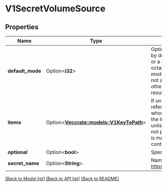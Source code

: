 # V1SecretVolumeSource

## Properties

Name | Type | Description | Notes
------------ | ------------- | ------------- | -------------
**default_mode** | Option<**i32**> | Optional: mode bits used to set permissions on created files by default. Must be an octal value between 0000 and 0777 or a decimal value between 0 and 511. YAML accepts both octal and decimal values, JSON requires decimal values for mode bits. Defaults to 0644. Directories within the path are not affected by this setting. This might be in conflict with other options that affect the file mode, like fsGroup, and the result can be other mode bits set. | [optional]
**items** | Option<[**Vec<crate::models::V1KeyToPath>**](v1.KeyToPath.md)> | If unspecified, each key-value pair in the Data field of the referenced Secret will be projected into the volume as a file whose name is the key and content is the value. If specified, the listed keys will be projected into the specified paths, and unlisted keys will not be present. If a key is specified which is not present in the Secret, the volume setup will error unless it is marked optional. Paths must be relative and may not contain the '..' path or start with '..'. | [optional]
**optional** | Option<**bool**> | Specify whether the Secret or its keys must be defined | [optional]
**secret_name** | Option<**String**> | Name of the secret in the pod's namespace to use. More info: https://kubernetes.io/docs/concepts/storage/volumes#secret | [optional]

[[Back to Model list]](../README.md#documentation-for-models) [[Back to API list]](../README.md#documentation-for-api-endpoints) [[Back to README]](../README.md)



